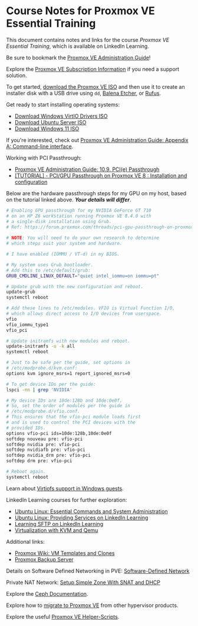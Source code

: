 # Course Notes for Proxmox VE Essential Training

This document contains notes and links for the course _Proxmox VE Essential Training_, which is available on LinkedIn Learning.

Be sure to bookmark the [Proxmox VE Administration Guide](https://pve.proxmox.com/pve-docs/pve-admin-guide.html)!

Explore the [Proxmox VE Subscription Information](https://www.proxmox.com/en/products/proxmox-virtual-environment/pricing) if you need a support solution.

To get started, [download the Proxmox VE ISO](https://www.proxmox.com/en/downloads/proxmox-virtual-environment/iso/proxmox-ve-8-4-iso-installer) and then use it to create an installer disk with a USB drive using `dd`, [Balena Etcher](https://etcher.balena.io/#download-etcher), or [Rufus](https://rufus.ie/en/).

Get ready to start installing operating systems:
- [Download Windows VirtIO Drivers ISO](https://pve.proxmox.com/wiki/Windows_VirtIO_Drivers)
- [Download Ubuntu Server ISO](https://ubuntu.com/download/server)
- [Download Windows 11 ISO](https://www.microsoft.com/en-us/software-download/windows11)

If you're interested, check out [Proxmox VE Administration Guide: Appendix A: Command-line interface](https://pve.proxmox.com/pve-docs/pve-admin-guide.html#_command_line_interface).

Working with PCI Passthrough:
- [Proxmox VE Administration Guide: 10.9. PCI(e) Passthrough](https://pve.proxmox.com/pve-docs/pve-admin-guide.html#qm_pci_passthrough)
- [[TUTORIAL] - PCI/GPU Passthrough on Proxmox VE 8 : Installation and configuration](https://forum.proxmox.com/threads/pci-gpu-passthrough-on-proxmox-ve-8-installation-and-configuration.130218/)

Below are the hardware passthrough steps for my GPU on my host, based on the tutorial linked above. 
***Your details will differ***.

```sh
# Enabling GPU passthrough for my NVIDIA GeForce GT 710
# on an HP Z6 workstation running Proxmox VE 8.4.0 with
# a single-disk installation using Grub.
# Ref: https://forum.proxmox.com/threads/pci-gpu-passthrough-on-proxmox-ve-8-installation-and-configuration.130218/
 
# NOTE: You will need to do your own research to determine 
# which steps suit your system and hardware.

# I have enabled (IOMMU / VT-d) in my BIOS.

# My system uses Grub bootloader.
# Add this to /etc/default/grub:
GRUB_CMDLINE_LINUX_DEFAULT="quiet intel_iommu=on iommu=pt"

# Update grub with the new configuration and reboot.
update-grub
systemctl reboot

# Add these lines to /etc/modules. VFIO is Virtual Function I/O,
# which allows direct access to I/O devices from userspace.
vfio
vfio_iommu_type1
vfio_pci

# Update initramfs with new modules and reboot.
update-initramfs -u -k all
systemctl reboot

# Just to be safe per the guide, set options in 
# /etc/modprobe.d/kvm.conf:
options kvm ignore_msrs=1 report_ignored_msrs=0

# To get device IDs per the guide:
lspci -nn | grep 'NVIDIA'

# My device IDs are 10de:128b and 10de:0e0f.
# So, set the order of modules per the guide in 
# /etc/modprobe.d/vfio.conf.
# This ensures that the vfio-pci module loads first
# and is used to control the PCI devices with the
# provided IDs.
options vfio-pci ids=10de:128b,10de:0e0f
softdep nouveau pre: vfio-pci
softdep nvidia pre: vfio-pci
softdep nvidiafb pre: vfio-pci
softdep nvidia_drm pre: vfio-pci
softdep drm pre: vfio-pci

# Reboot again.
systemctl reboot
```

Learn about [Virtiofs support in Windows guests](https://github.com/virtio-win/kvm-guest-drivers-windows/wiki/Virtiofs:-Shared-file-system).

LinkedIn Learning courses for further exploration:
- [Ubuntu Linux: Essential Commands and System Administration](https://www.linkedin.com/learning/ubuntu-linux-essential-commands-and-system-administration)
- [Ubuntu Linux: Providing Services on LinkedIn Learning](https://www.linkedin.com/learning/ubuntu-linux-providing-services)
- [Learning SFTP on LinkedIn Learning](https://www.linkedin.com/learning/learning-sftp-29541201)
- [Virtualization with KVM and Qemu](https://www.linkedin.com/learning/virtualization-with-kvm-and-qemu)

Additional links:
- [Proxmox Wiki: VM Templates and Clones](https://pve.proxmox.com/wiki/VM_Templates_and_Clones)
- [Proxmox Backup Server](https://www.proxmox.com/en/products/proxmox-backup-server/overview)

Details on Software Defined Networking in PVE: [Software-Defined Network](https://pve.proxmox.com/wiki/Software-Defined_Network)

Private NAT Network: [Setup Simple Zone With SNAT and DHCP](https://pve.proxmox.com/wiki/Setup_Simple_Zone_With_SNAT_and_DHCP)

Explore the [Ceph Documentation](https://docs.ceph.com/en/reef/).

Explore how to [migrate to Proxmox VE](https://pve.proxmox.com/wiki/Migrate_to_Proxmox_VE) from other hypervisor products.

Explore the useful [Proxmox VE Helper-Scripts](https://community-scripts.github.io/ProxmoxVE/scripts).
